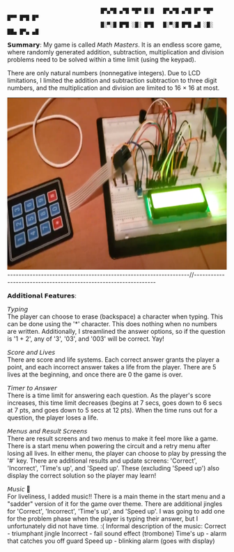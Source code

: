                                   █▀▄▀█ ▄▀█ ▀█▀ █░█   █▀▄▀█ ▄▀█ █▀ ▀█▀ █▀▀ █▀█ █▀  
                                  █░▀░█ █▀█ ░█░ █▀█   █░▀░█ █▀█ ▄█ ░█░ ██▄ █▀▄ ▄█

𝗦𝘂𝗺𝗺𝗮𝗿𝘆:
My game is called 𝘔𝘢𝘵𝘩 𝘔𝘢𝘴𝘵𝘦𝘳𝘴. It is an endless score game, where randomly generated addition, subtraction, multiplication and division problems need to be solved within a time limit (using the keypad).

There are only natural numbers (nonnegative integers). Due to LCD limitations, I limited the addition and subtraction subtraction to three digit numbers, and the multiplication and division are limited to 16 × 16 at most.  
  
<img src="https://github.com/NishPatel101/CS120B_Lab11/blob/master/Images/Breadboard.png?raw=true" width="821" height="395">  
-----------------------------------------------------------------//----------------------------------------------------------------  

𝗔𝗱𝗱𝗶𝘁𝗶𝗼𝗻𝗮𝗹 𝗙𝗲𝗮𝘁𝘂𝗿𝗲𝘀:

𝘛𝘺𝘱𝘪𝘯𝘨  
The player can choose to erase (backspace) a character when typing. This can be done using the '*' character. This does nothing when no numbers are written. Additionally, I streamlined the answer options, so if the question is '1 + 2', any of '3', '03', and '003' will be correct. Yay!

𝘚𝘤𝘰𝘳𝘦 𝘢𝘯𝘥 𝘓𝘪𝘷𝘦𝘴  
There are score and life systems. Each correct answer grants the player a point, and each incorrect answer takes a life from the player. There are 5 lives at the beginning, and once there are 0 the game is over.

𝘛𝘪𝘮𝘦𝘳 𝘵𝘰 𝘈𝘯𝘴𝘸𝘦𝘳  
There is a time limit for answering each question. As the player's score increases, this time limit decreases (begins at 7 secs, goes down to 6 secs at 7 pts, and goes down to 5 secs at 12 pts). When the time runs out for a question, the player loses a life.

𝘔𝘦𝘯𝘶𝘴 𝘢𝘯𝘥 𝘙𝘦𝘴𝘶𝘭𝘵 𝘚𝘤𝘳𝘦𝘦𝘯𝘴  
There are result screens and two menus to make it feel more like a game. There is a start menu when powering the circuit and a retry menu after losing all lives. In either menu, the player can choose to play by pressing the '#' key. There are additional results and update screens: 'Correct', 'Incorrect', 'Time's up', and 'Speed up'. These (excluding 'Speed up') also display the correct solution so the player may learn!

𝘔𝘶𝘴𝘪𝘤 🎵  
For liveliness, I added music!!
There is a main theme in the start menu and a "sadder" version of it for the game over theme. There are additional jingles for 'Correct', 'Incorrect', 'Time's up', and 'Speed up'. I was going to add one for the problem phase when the player is typing their answer, but I unfortunately did not have time. :(
Informal description of the music:
Correct - triumphant jingle
Incorrect - fail sound effect (trombone)
Time's up - alarm that catches you off guard
Speed up - blinking alarm (goes with display)
